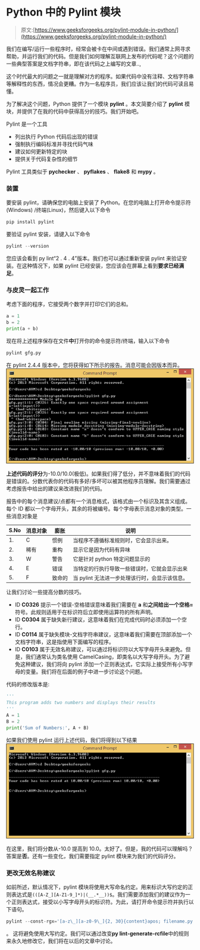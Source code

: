 # Python 中的 Pylint 模块

> 原文:[https://www.geeksforgeeks.org/pylint-module-in-python/](https://www.geeksforgeeks.org/pylint-module-in-python/)

我们在编写/运行一些程序时，经常会被卡在中间或遇到错误。我们通常上网寻求帮助，并运行我们的代码。但是我们如何理解互联网上发布的代码呢？这个问题的一些典型答案是文档字符串，即在该代码之上编写的文章..,

这个时代最大的问题之一就是理解对方的程序。如果代码中没有注释、文档字符串等解释性的东西，情况会更糟。作为一名程序员，我们应该让我们的代码可读且易懂。

为了解决这个问题，Python 提供了一个模块 **pylint** 。本文简要介绍了 **pylint** 模块，并提供了在我的代码中获得高分的技巧。我们开始吧。

Pylint 是一个工具

*   列出执行 Python 代码后出现的错误
*   强制执行编码标准并寻找代码气味
*   建议如何更新特定的块
*   提供关于代码复杂性的细节

Pylint 工具类似于 **pychecker** 、 **pyflakes** 、 **flake8** 和 **mypy** 。

### 装置

要安装 pylint，请确保您的电脑上安装了 Python。在您的电脑上打开命令提示符(Windows) /终端(Linux)，然后键入以下命令

```py
pip install pylint 
```

要验证 pylint 安装，请键入以下命令

```py
pylint --version
```

您应该会看到 py lint“2 . 4 . 4”版本。我们也可以通过重新安装 pylint 来验证安装。在这种情况下，如果 pylint 已经安装，您应该会在屏幕上看到**要求已经满足**。

### 与皮灵一起工作

考虑下面的程序，它接受两个数字并打印它们的总和。

```py
a = 1
b = 2
print(a + b)
```

现在将上述程序保存在文件**中**打开你的命令提示符/终端，输入以下命令

```py
pylint gfg.py
```

在 pylint 2.4.4 版本中，您将获得如下所示的报告。消息可能会因版本而异。
![pylint-python](img/5362be97aa5a896890819ea313044765.png)

**上述代码的评分**为-10.0/10.0(极低)。如果我们得了低分，并不意味着我们的代码是错误的。分数代表你的代码有多好/多坏可以被其他程序员理解。我们需要通过考虑报告中给出的建议来改进我们的代码。

报告中的每个消息建议/点都有一个消息格式，该格式由一个标识及其含义组成。每个 ID 都以一个字母开头，其余的将被编号。每个字母表示消息对象的类型。一些消息对象是

| S.No | 消息对象 | 膨胀 | 说明 |
| --- | --- | --- | --- |
| 1. | C | 惯例 | 当程序不遵循标准规则时，它会显示出来。 |
| 2. | 稀有 | 重构 | 显示它是因为代码有异味 |
| 3. | W | 警告 | 它是针对 python 特定问题显示的 |
| 4. | E | 错误 | 当特定的行执行导致一些错误时，它就会显示出来 |
| 5. | F | 致命的 | 当 pylint 无法进一步处理该行时，会显示该信息。 |

让我们讨论一些提高分数的技巧。

*   ID **C0326** 提示一个错误-空格错误意味着我们需要在 **a** 和**之间给出一个空格=** 符号。此规则适用于在标识符后立即使用运算符的所有声明。
*   ID **C0304** 属于缺失新行建议，这意味着我们在完成代码时必须添加一个空行。
*   ID **C0114** 属于缺失模块-文档字符串建议，这意味着我们需要在顶部添加一个文档字符串，这是指使用下面编写的程序。
*   ID **C0103** 属于无效名称建议，可以通过将标识符以大写字母开头来避免。但是，我们通常认为类名使用 CamelCasing，即类名以大写字母开头。为了避免这种建议，我们将向 pylint 添加一个正则表达式，它实际上接受所有小写字母的变量。我们将在后面的例子中进一步讨论这个问题。

代码的修改版本是:

```py
'''
This program adds two numbers and displays their results
'''
A = 1
B = 2
print('Sum of Numbers:', A + B)

```

如果我们使用 pylint 运行上述代码，我们将得到以下结果
![](img/a1185941915028ea6576d526b4184f3f.png)

在这里，我们将分数从-10.0 提高到 10.0。太好了。但是，我的代码可以理解吗？答案是**否**。还有一些变化，我们需要指定 pylint 模块来为我们的代码评分。

### 更改无效名称建议

如前所述，默认情况下，pylint 模块将使用大写命名约定。用来标识大写约定的正则表达式是`(([A-Z_][A-Z1-9_]*)|(__.*__))$`。我们需要添加我们的建议作为一个正则表达式，接受以小写字母开头的标识符。为此，请打开命令提示符并执行以下语句。

```py
pylint --const-rgx='[a-z\_][a-z0-9\_]{2, 30}{content}apos; filename.py
```

。
这将避免使用大写约定。我们可以通过改变**py lint-generate-rcfile**中的规则来永久地修改它，我们将在以后的文章中讨论。